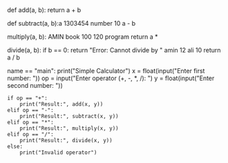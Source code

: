 def add(a, b):
    return a + b 

def subtract(a, b):a 1303454 number 10
     a - b

 multiply(a, b): AMIN book 100 120 program
    return a *

 divide(a, b):
    if b == 0:
        return "Error: Cannot divide by "  amin 12 ali 10
    return a / b 

 name == "main":
    print("Simple Calculator")
    x = float(input("Enter first number: "))
    op = input("Enter operator (+, -, *, /): ")
    y = float(input("Enter second number: "))

    if op == "+": 
        print("Result:", add(x, y))
    elif op == "-":
        print("Result:", subtract(x, y))
    elif op == "*":
        print("Result:", multiply(x, y))
    elif op == "/":
        print("Result:", divide(x, y))
    else:
        print("Invalid operator")

